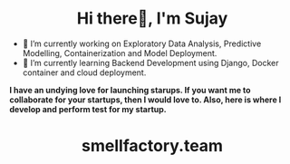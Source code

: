 <h1 align="center">Hi there👋, I'm Sujay</h1>


          

- 🔭 I’m currently working on Exploratory Data Analysis, Predictive Modelling, Containerization and Model Deployment.
- 🌱 I’m currently learning Backend Development using Django, Docker container and cloud deployment.

 **I have an undying love for launching starups. If you want me to collaborate for your startups, then I would love to.
    Also, here is where I develop and perform test for my startup.**
        <h1 align="center">smellfactory.team</h1>





                                                                                               
                                                                                                        



